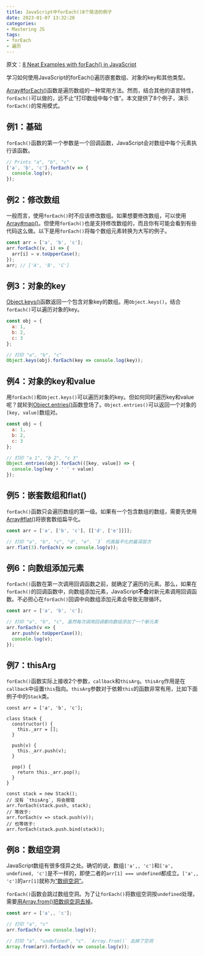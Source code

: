 ```yaml
---
title: JavaScript中forEach()8个简洁的例子
date: 2023-01-07 13:32:28
categories:
- Mastering JS
tags:
- forEach
- 遍历
---
```


原文：[8 Neat Examples with forEach() in JavaScript](https://masteringjs.io/tutorials/fundamentals/foreach-examples)

学习如何使用JavaScript的forEach()遍历嵌套数组、对象的key和其他类型。

<!-- more -->

[Array#forEach()](https://developer.mozilla.org/en-US/docs/Web/JavaScript/Reference/Global_Objects/Array/forEach)函数是遍历数组的一种常用方法。然而，结合其他的语言特性，`forEach()`可以做的，远不止“打印数组中每个值”。本文提供了8个例子，演示`forEach()`的常用模式。

## 例1：基础

`forEach()`函数的第一个参数是一个回调函数，JavaScript会对数组中每个元素执行该函数。

```javascript
// Prints "a", "b", "c"
['a', 'b', 'c'].forEach(v => {
  console.log(v);
});
```

## 例2：修改数组

一般而言，使用`forEach()`时不应该修改数组。如果想要修改数组，可以使用[Array#map()](https://developer.mozilla.org/en-US/docs/Web/JavaScript/Reference/Global_Objects/Array/map)。但使用`forEach()`也是支持修改数组的，而且你有可能会看到有些代码这么做。以下是用`forEach()`将每个数组元素转换为大写的例子。

```javascript
const arr = ['a', 'b', 'c'];
arr.forEach((v, i) => {
  arr[i] = v.toUpperCase();
});
arr; // ['A', 'B', 'C']
```

## 例3：对象的key

[Object.keys()](https://developer.mozilla.org/en-US/docs/Web/JavaScript/Reference/Global_Objects/Object/keys)函数返回一个包含对象key的数组。用`Object.keys()`，结合`forEach()`可以遍历对象的key。

```javascript
const obj = {
  a: 1,
  b: 2,
  c: 3
};

// 打印 "a", "b", "c"
Object.keys(obj).forEach(key => console.log(key));
```

## 例4：对象的key和value

用`forEach()`和`Object.keys()`可以遍历对象的key。但如何同时遍历key和value呢？就轮到[Object.entries()](https://developer.mozilla.org/en-US/docs/Web/JavaScript/Reference/Global_Objects/Object/entries)函数登场了。`Object.entries()`可以返回一个对象的`[key, value]`数组对。

```javascript
const obj = {
  a: 1,
  b: 2,
  c: 3
};

// 打印 "a 1", "b 2", "c 3"
Object.entries(obj).forEach(([key, value]) => {
  console.log(key + ' ' + value)
});
```

## 例5：嵌套数组和flat()

`forEach()`函数只会遍历数组的第一级。如果有一个包含数组的数组，需要先使用[Array#flat()](https://developer.mozilla.org/en-US/docs/Web/JavaScript/Reference/Global_Objects/Array/flat)将嵌套数组扁平化。

```javascript
const arr = ['a', ['b', 'c'], [['d', ['e']]]];

// 打印 "a", "b", "c", "d", "e". `3` 代表扁平化的最深层次
arr.flat(3).forEach(v => console.log(v));
```

## 例6：向数组添加元素

`forEach()`函数在第一次调用回调函数之前，就确定了遍历的元素。那么，如果在`forEach()`的回调函数中，向数组添加元素，JavaScript**不会**对新元素调用回调函数。不必担心在`forEach()`回调中向数组添加元素会导致无限循环。

```javascript
const arr = ['a', 'b', 'c'];

// 打印 "a", "b", "c", 虽然每次调用回调都向数组添加了一个新元素
arr.forEach(v => {
  arr.push(v.toUpperCase());
  console.log(v);
});
```

## 例7：thisArg

`forEach()`函数实际上接收2个参数，`callback`和`thisArg`。`thisArg`作用是在`callback`中设置`this`指向。`thisArg`参数对于依赖`this`的函数非常有用，比如下面例子中的`Stack`类。

```
const arr = ['a', 'b', 'c'];

class Stack {
  constructor() {
    this._arr = [];
  }

  push(v) {
    this._arr.push(v);
  }

  pop() {
    return this._arr.pop();
  }
}

const stack = new Stack();
// 没有 `thisArg`, 将会报错
arr.forEach(stack.push, stack);
// 等效于:
arr.forEach(v => stack.push(v));
// 也等效于:
arr.forEach(stack.push.bind(stack));
```

## 例8：数组空洞

JavaScript数组有很多怪异之处。确切的说，数组`['a',, 'c']`和`['a', undefined, 'c']`是不一样的，即使二者的`arr[1] === undefined`都成立。`['a',, 'c']`的`arr[1]`就称为[“数组空洞”](http://2ality.com/2015/09/holes-arrays-es6.html)。

`forEach()`函数会跳过数组空洞。为了让`forEach()`将数组空洞按`undefined`处理，需要[用Array.from()把数组空洞去掉](http://2ality.com/2015/09/holes-arrays-es6.html#arrayfrom)。

```javascript
const arr = ['a',, 'c'];

// 打印 "a", "c"
arr.forEach(v => console.log(v));

// 打印 "a", "undefined", "c". `Array.from()` 去掉了空洞
Array.from(arr).forEach(v => console.log(v));
```
